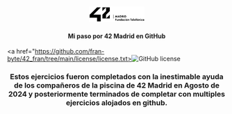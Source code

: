 <p align="center"><img src="https://github.com/fran-byte/42_fran/blob/main/images/42-logo.png?raw=true" width=128></p>
<h4 align="center">Mi paso por 42 Madrid en GitHub</h4>
<p align="center">

  <a href="https://github.com/fran-byte/42_fran/tree/main/license/license.txt><img alt="GitHub license" src="https://img.shields.io/github/license/dalexhd/42Madrid?label=License"></a>
</p>
<h3 align="center">
  Estos ejercicios fueron completados con la inestimable ayuda de los compañeros de la piscina de 42 Madrid en Agosto de 2024 y posteriormente terminados de completar con multiples ejercicios alojados en github.
</h3>
